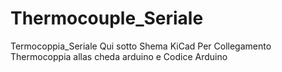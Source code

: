 # Thermocouple_Seriale
Termocoppia_Seriale
Qui sotto Shema KiCad Per Collegamento Thermocoppia allas cheda arduino
e Codice Arduino 
